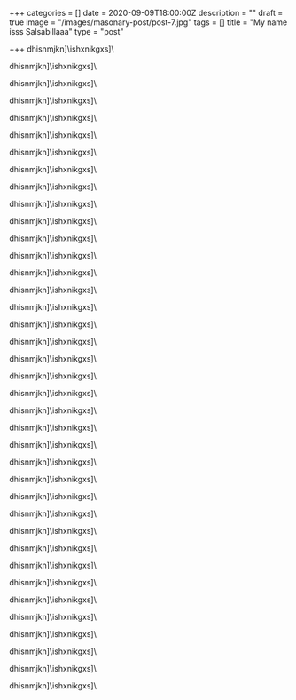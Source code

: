 +++
categories = []
date = 2020-09-09T18:00:00Z
description = ""
draft = true
image = "/images/masonary-post/post-7.jpg"
tags = []
title = "My name isss Salsabillaaa"
type = "post"

+++
dhisnmjkn\]\\ishxnikgxs\]\\

dhisnmjkn\]\\ishxnikgxs\]\\

dhisnmjkn\]\\ishxnikgxs\]\\

dhisnmjkn\]\\ishxnikgxs\]\\

dhisnmjkn\]\\ishxnikgxs\]\\

dhisnmjkn\]\\ishxnikgxs\]\\

dhisnmjkn\]\\ishxnikgxs\]\\

dhisnmjkn\]\\ishxnikgxs\]\\

dhisnmjkn\]\\ishxnikgxs\]\\

dhisnmjkn\]\\ishxnikgxs\]\\

dhisnmjkn\]\\ishxnikgxs\]\\

dhisnmjkn\]\\ishxnikgxs\]\\

dhisnmjkn\]\\ishxnikgxs\]\\

dhisnmjkn\]\\ishxnikgxs\]\\

dhisnmjkn\]\\ishxnikgxs\]\\

dhisnmjkn\]\\ishxnikgxs\]\\

dhisnmjkn\]\\ishxnikgxs\]\\

dhisnmjkn\]\\ishxnikgxs\]\\

dhisnmjkn\]\\ishxnikgxs\]\\

dhisnmjkn\]\\ishxnikgxs\]\\

dhisnmjkn\]\\ishxnikgxs\]\\

dhisnmjkn\]\\ishxnikgxs\]\\

dhisnmjkn\]\\ishxnikgxs\]\\

dhisnmjkn\]\\ishxnikgxs\]\\

dhisnmjkn\]\\ishxnikgxs\]\\

dhisnmjkn\]\\ishxnikgxs\]\\

dhisnmjkn\]\\ishxnikgxs\]\\

dhisnmjkn\]\\ishxnikgxs\]\\

dhisnmjkn\]\\ishxnikgxs\]\\

dhisnmjkn\]\\ishxnikgxs\]\\

dhisnmjkn\]\\ishxnikgxs\]\\

dhisnmjkn\]\\ishxnikgxs\]\\

dhisnmjkn\]\\ishxnikgxs\]\\

dhisnmjkn\]\\ishxnikgxs\]\\

dhisnmjkn\]\\ishxnikgxs\]\\

dhisnmjkn\]\\ishxnikgxs\]\\

dhisnmjkn\]\\ishxnikgxs\]\\

dhisnmjkn\]\\ishxnikgxs\]\\